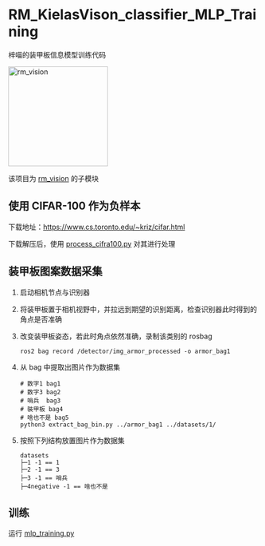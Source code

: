 # RM_KielasVison_classifier_MLP_Training

梓喵的装甲板信息模型训练代码

<img src="rm_vision.svg" alt="rm_vision" width="200" height="200">

该项目为 [rm_vision](https://github.com/chenjunnn/rm_vision) 的子模块


## 使用 CIFAR-100 作为负样本

下载地址：https://www.cs.toronto.edu/~kriz/cifar.html

下载解压后，使用 [process_cifra100.py](process_cifra100.py) 对其进行处理

## 装甲板图案数据采集

1. 启动相机节点与识别器
2. 将装甲板置于相机视野中，并拉远到期望的识别距离，检查识别器此时得到的角点是否准确
3. 改变装甲板姿态，若此时角点依然准确，录制该类别的 rosbag

    ```
    ros2 bag record /detector/img_armor_processed -o armor_bag1
    ```

4. 从 bag 中提取出图片作为数据集

    ```
    # 数字1 bag1
    # 数字3 bag2
    # 哨兵  bag3
    # 裝甲板 bag4
    # 啥也不是 bag5
    python3 extract_bag_bin.py ../armor_bag1 ../datasets/1/
    ```

5. 按照下列结构放置图片作为数据集

    ```
    datasets
    ├─1 -1 == 1
    ├─2 -1 == 3
    ├─3 -1 == 哨兵
    ├─4negative -1 == 啥也不是
    ```

## 训练

运行 [mlp_training.py](mlp_training.py)
